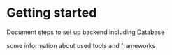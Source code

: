 # Getting started

Document steps to set up backend including Database

some information about used tools and frameworks
